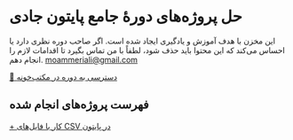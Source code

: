 # حل پروژه‌های دورهٔ جامع پایتون جادی

این مخزن با هدف آموزش و یادگیری ایجاد شده است. اگر صاحب دوره نظری دارد یا احساس می‌کند که این محتوا باید حذف شود، لطفاً با من تماس بگیرد تا اقدامات لازم را انجام دهم. moammeriali@gmail.com

[🔗 دسترسی به دوره در مکتب‌خونه](https://maktabkhooneh.org/course/آموزش-برنامه-نویسی-با-پایتون-مقدماتی-mk346/)

## فهرست پروژه‌های انجام شده

[+‌ کار با فایل‌های CSV در پایتون
](https://github.com/alimoameri/jadi-python-course-project-solutions/tree/main/15.Working-With-Data-Files)
